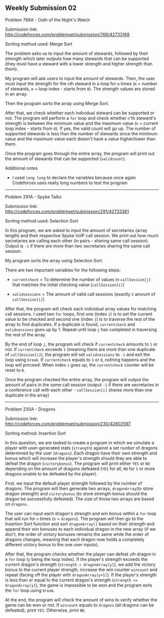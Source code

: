 Weekly Submission 02 
--------------------------
Problem 768A - Oath of the Night's Watch

Submission link: http://codeforces.com/problemset/submission/768/42733168

Sorting method used: Merge Sort

The problem asks us to input the amount of stewards, followed by their strength which later outputs how many stewards that can be supported (they must have a steward with a lower strength and higher strength than them).

My program will ask users to input the amount of stewards. Then, the user must input the strength for the ```n```th steward in a loop for ```m``` times (```m``` = number of stewards, ```m``` = loop index - starts from ```0```). The strength values are stored in an array.

Then the program sorts the array using Merge Sort.

After that, we check whether each individual steward can be supported or not. The program will perform a ```for``` loop and check whether ```n```'th steward's strength is between the minimum value and the maximum value (```n``` = current loop index - starts from ```0```). If yes, the valid count will go up. The number of supported stewards is less than the number of stewards since the minimum value and the maximum value each doesn't have a value higher/lower than them.

Once the program goes through the entire array, the program will print out the amount of stewards that can be supported (```validcount```).

Additional notes
* I used ```long long``` to declare the variables because once again Codeforces uses really long numbers to test the program

--------------------------
Problem 291A - Spyke Talks

Submission link: http://codeforces.com/problemset/submission/291/42733361

Sorting method used: Selection Sort

In this program, we are asked to input the amount of secretaries (array length) and their respective Spyke VoIP call session. We print out how much secretaries are calling each other (in pairs - sharing same call session). Output is ```-1``` if there are more than two secretaries sharing the same call session.

My program sorts the array using Selection Sort.

There are two important variables for the following steps:
* ```currentcheck``` = To determine the number of values in ```callSession[j]``` that matches the initial checking value      (```callSession[i]```)

* ```validsessions``` = The amount of valid call sessions (exactly ```2``` amount of ```callSession[i]```)

After that, the program will check each individual array values for matching call sessions. I used two ```for``` loops, first one (index ```i```) is to set the current value to be checked and second one (index ```j```) is to traverse the rest of the array to find duplicates. If a duplicate is found, ```currentcheck``` and ```validsessions``` goes up by 1. Repeat until loop ```j``` has completed in traversing the rest of the array.

By the end of loop ```j```, the program will check if ```currentcheck``` amounts to ```1``` or not. If ```currentcheck``` exceeds ```1``` (meaning there are more than one duplicate of ```callSession[i]```), the program will set ```validsessions``` to ```-1``` and exit the loop using ```break```. If ```currentcheck``` equals to ```1``` or ```0```, nothing happens and the loop will proceed. When index ```i``` goes up, the ```currentcheck``` counter will be reset to ```0```.

Once the program checked the entire array, the program will output the amount of pairs in the same call session (output ```-1``` if there are secretaries in a conference call with each other - ```callSession[i]``` shares more than one duplicate in the array)

--------------------------
Problem 230A - Dragons

Submission link: http://codeforces.com/problemset/submission/230/42802597

Sorting method: Insertion Sort

In this question, we are tasked to create a program in which we simulate a player with user-generated stats (```strength```) against a set nunber of dragons determined by the user (```dragons```). Each dragon have their own strength and bonus which will increase the player's strength should they are able to defeat the dragon (```victorybonus```). The program will print either ```YES``` or ```NO``` depending on the amount of dragons defeated (```YES``` for all, ```NO``` for ```1``` or more dragons unable to be defeated by the player).

First, we input the default player strength followed by the number of dragons. The program will then generate two arrays, ```dragonArray```(to store dragon strength) and ```victorybonus``` (to store strength bonus should the dragon be successfully defeated). The size of those two arrays are based on ```dragons```.

The user can input each dragon's strength and win bonus within a ```for``` loop that will run for ```n``` times (```n``` = ```dragons```). The program will then go to the Insertion Sort function and sort ```dragonArray[]``` based on their strength and append their win bonuses to each individual dragon in the new array (if we don't, the order of victory bonuses remains the same while the order of dragons changes, meaning that each dragon now holds a completely different victory bonus to the one user inputs).

After that, the program checks whether the player can defeat ```y```th dragon in a ```for``` loop (```y``` being the loop index). If the player's strength exceeds the current dragon's strength (```strength > dragonArray[y]```), we add the victory bonus to the current player strength, increase the win counter ```wincount``` and repeat (facing off the player with ```dragonArray[y+1]```). If the player's strength is less than or equal to the current dragon's strength (```strength <= dragonArray[y]```), the game is impossible to be won and the program exits the ```for``` loop using ```break```.

At the end, the program will check the amount of wins to verify whether the game can be won or not. If ```wincount``` equals to ```dragons``` (all dragons can be defeated), print ```YES```. Otherwise, print ```NO```.

